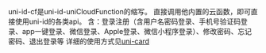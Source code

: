 uni-id-cf是uni-id-uniCloudFunction的缩写。
直接调用他内置的云函数，即可直接使用uni-id的各类api。
含：登录注册（含用户名密码登录、手机号验证码登录、app一键登录、微信登录、Apple登录、微信小程序登录）、修改密码、忘记密码、退出登录等
详细的使用方式见[uni-card](https://ext.dcloud.net.cn/plugin?id=5057)